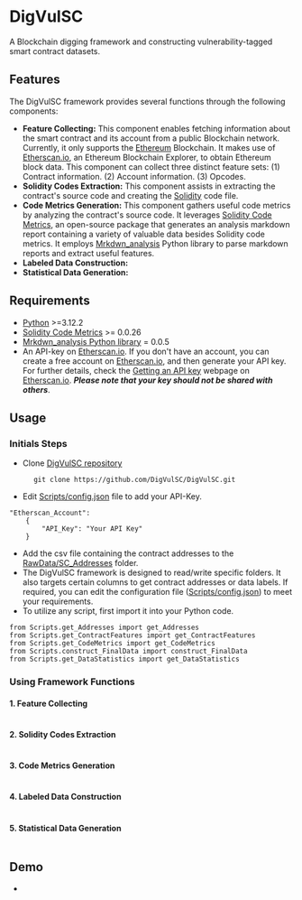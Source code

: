 # DigVulSC
A Blockchain digging framework and constructing vulnerability-tagged smart contract datasets.
## Features
The DigVulSC framework provides several functions through the following components:
* **Feature Collecting:** This component enables fetching information about the smart contract and its account from a public Blockchain network. Currently, it only supports the <A Href="https://ethereum.org/en/">Ethereum</A> Blockchain. It makes use of <A Href="https://etherscan.io/">Etherscan.io</A>, an Ethereum Blockchain Explorer, to obtain Ethereum block data. This component can collect three distinct feature sets: (1) Contract information. (2) Account information. (3) Opcodes.
* **Solidity Codes Extraction:** This component assists in extracting the contract's source code and creating the <A Href="https://soliditylang.org/">Solidity</A> code file.
* **Code Metrics Generation:** This component gathers useful code metrics by analyzing the contract's source code. It leverages <A Href="https://classic.yarnpkg.com/en/package/solidity-code-metrics">Solidity Code Metrics</A>, an open-source package that generates an analysis markdown report containing a variety of valuable data besides Solidity code metrics. It employs <A Href="https://pypi.org/project/markdown-analysis/"> Mrkdwn_analysis</A> Python library to parse markdown reports and extract useful features. 
* **Labeled Data Construction:** 
* **Statistical Data Generation:**
## Requirements
*  <A Href="https://www.python.org/">Python</A> >=3.12.2
*  <A Href="https://classic.yarnpkg.com/en/package/solidity-code-metrics">Solidity Code Metrics</A> >= 0.0.26
*  <A Href="https://pypi.org/project/markdown-analysis/"> Mrkdwn_analysis Python library</A> = 0.0.5
*  An API-key on <A Href="https://etherscan.io/">Etherscan.io</A>. If you don't have an account, you can create a free account on <A Href="https://etherscan.io/">Etherscan.io</A>, and then generate your API key. For further details, check the <A Href="https://docs.etherscan.io/getting-started/viewing-api-usage-statistics">Getting an API key</A> webpage on <A Href="https://etherscan.io/">Etherscan.io</A>. ***Please note that your key should not be shared with others***.
## Usage
### Initials Steps
* Clone <A Href="https://github.com/DigVulSC/DigVulSC"> DigVulSC repository </A>
```
      git clone https://github.com/DigVulSC/DigVulSC.git
```
* Edit <A Href="https://github.com/DigVulSC/DigVulSC/blob/main/Scripts/config.json">Scripts/config.json</A> file to add your API-Key.
```
"Etherscan_Account": 
    {
        "API_Key": "Your API Key"
    }
```
* Add the csv file containing the contract addresses to the <A Href="https://github.com/DigVulSC/DigVulSC/tree/main/RawData/SC_Addresses">RawData/SC_Addresses</A> folder.
* The DigVulSC framework is designed to read/write specific folders. It also targets certain columns to get contract addresses or data labels. If required, you can edit the configuration file (<A Href="https://github.com/DigVulSC/DigVulSC/blob/main/Scripts/config.json">Scripts/config.json</A>) to meet your requirements.
* To utilize any script, first import it into your Python code.
```
from Scripts.get_Addresses import get_Addresses
from Scripts.get_ContractFeatures import get_ContractFeatures
from Scripts.get_CodeMetrics import get_CodeMetrics
from Scripts.construct_FinalData import construct_FinalData
from Scripts.get_DataStatistics import get_DataStatistics
```
### Using Framework Functions
#### **1. Feature Collecting**
```
```
#### **2. Solidity Codes Extraction**
```
```
#### **3. Code Metrics Generation**
```
```
#### **4. Labeled Data Construction**
```
```
#### **5. Statistical Data Generation**
```
```
## Demo
* 
